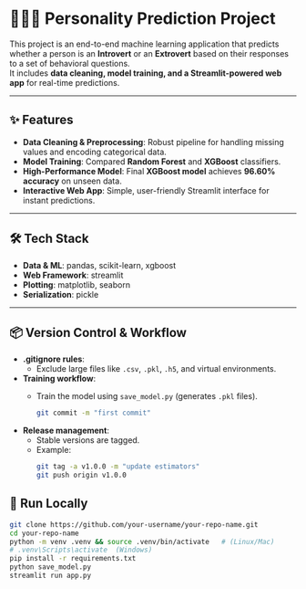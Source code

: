 # 🧑‍🤝‍🧑 Personality Prediction Project

This project is an end-to-end machine learning application that predicts whether a person is an **Introvert** or an **Extrovert** based on their responses to a set of behavioral questions.  
It includes **data cleaning, model training, and a Streamlit-powered web app** for real-time predictions.  

---

## ✨ Features
- **Data Cleaning & Preprocessing**: Robust pipeline for handling missing values and encoding categorical data.  
- **Model Training**: Compared **Random Forest** and **XGBoost** classifiers.  
- **High-Performance Model**: Final **XGBoost model** achieves **96.60% accuracy** on unseen data.  
- **Interactive Web App**: Simple, user-friendly Streamlit interface for instant predictions.  

---

## 🛠️ Tech Stack
- **Data & ML**: pandas, scikit-learn, xgboost  
- **Web Framework**: streamlit  
- **Plotting**: matplotlib, seaborn  
- **Serialization**: pickle  

---

## 📦 Version Control & Workflow
- **.gitignore rules**:  
  - Exclude large files like `.csv`, `.pkl`, `.h5`, and virtual environments.  
- **Training workflow**:  
  - Train the model using `save_model.py` (generates `.pkl` files).  
 
   
    ```bash
    git commit -m "first commit"
    ```
- **Release management**:  
  - Stable versions are tagged.  
  - Example:  
    ```bash
    git tag -a v1.0.0 -m "update estimators"
    git push origin v1.0.0
## 🚀 Run Locally  

```bash
git clone https://github.com/your-username/your-repo-name.git
cd your-repo-name
python -m venv .venv && source .venv/bin/activate   # (Linux/Mac)  
# .venv\Scripts\activate  (Windows)
pip install -r requirements.txt
python save_model.py
streamlit run app.py
